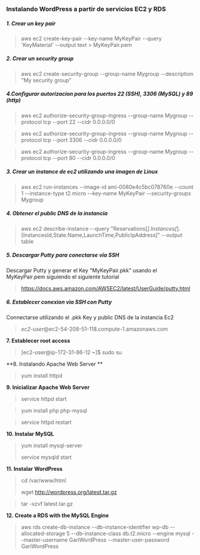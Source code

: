 ### Instalando WordPress a partir de servicios EC2 y RDS

#### 

##### 1. Crear un key pair 

> aws ec2 create-key-pair --key-name MyKeyPair --query 'KeyMaterial' --output text > MyKeyPair.pem



##### 2. Crear un security group

> aws ec2 create-security-group --group-name Mygroup --description "My security group"



##### 4.Configurar autorizacion para los puertos 22 (SSH), 3306 (MySQL) y 89 (http)



> aws ec2 authorize-security-group-ingress --group-name Mygroup --protocol tcp --port 22 --cidr 0.0.0.0/0

> aws ec2 authorize-security-group-ingress --group-name Mygroup --protocol tcp --port 3306 --cidr 0.0.0.0/0

> aws ec2 authorize-security-group-ingress --group-name Mygroup --protocol tcp --port 80 --cidr 0.0.0.0/0



##### 3. Crear un instance de ec2 utilizando una imagen de Linux

> aws ec2 run-instances --image-id ami-0080e4c5bc078760e --count 1 --instance-type t2.micro --key-name MyKeyPair --security-groups Mygroup



##### 4. Obtener el public DNS de la instancia 

> aws ec2 describe-instance --query "Reservations[*].Instances[*].[InstancesId,State.Name,LaunchTime,PublicIpAddress]" --output table



##### 5. Descargar Putty para conectarse via SSH

Descargar Putty y generar el Key "MyKeyPair.pkk" usando el MyKeyPair.pem siguiendo el siguiente tutorial

> https://docs.aws.amazon.com/AWSEC2/latest/UserGuide/putty.html



##### 6. Establecer conexion via SSH con Putty

Connectarse utilizando el .pkk Key y public DNS de la instancia Ec2

> *ec2-user*@ec2-54-208-51-118.compute-1.amazonaws.com



**7. Establecer root access**

> [ec2-user@ip-172-31-86-12 ~]$ sudo su



**8. Instalando Apache Web Server **

> yum install httpd



**9. Inicializar Apache Web Server**

> service httpd start

> yum install php php-mysql

> service httpd restart



**10. Instalar MySQL**

> yum install mysql-server
>
> service mysqld start
>
>

**11. Instalar WordPress**



> cd /var/www/html
>
> wget http://wordpress.org/latest.tar.gz

> tar -xzvf latest.tar.gz



**12. Create a RDS with the MySQL Engine**

> aws rds create-db-instance --db-instance-identifier wp-db --allocated-storage 5 --db-instance-class db.t2.micro  --engine mysql  --master-username GariWordPress --master-user-password GariWordPress



